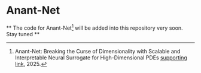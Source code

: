 # Anant-Net

** The code for Anant-Net[^1] will be added into this repository very soon. Stay tuned **




[^1]: Anant-Net: Breaking the Curse of Dimensionality with Scalable and Interpretable Neural Surrogate for High-Dimensional PDEs [supporting link](paper), 2025.
